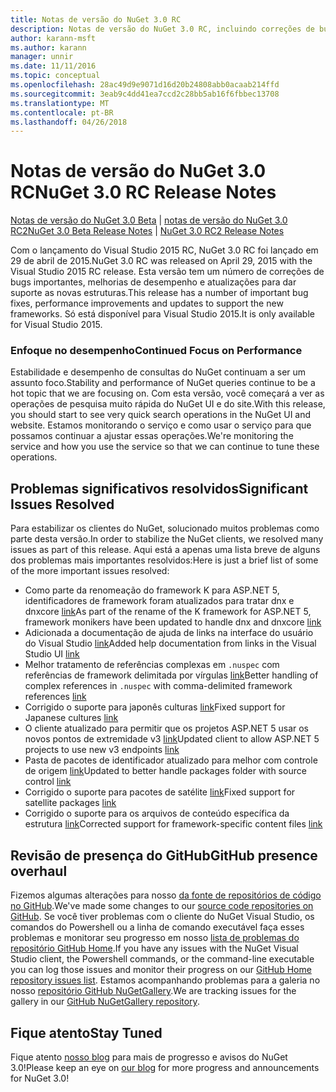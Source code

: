 ```yaml
---
title: Notas de versão do NuGet 3.0 RC
description: Notas de versão do NuGet 3.0 RC, incluindo correções de bugs, problemas conhecidos, recursos adicionados e DCRs.
author: karann-msft
ms.author: karann
manager: unnir
ms.date: 11/11/2016
ms.topic: conceptual
ms.openlocfilehash: 28ac49d9e9071d16d20b24808abb0acaab214ffd
ms.sourcegitcommit: 3eab9c4dd41ea7ccd2c28bb5ab16f6fbbec13708
ms.translationtype: MT
ms.contentlocale: pt-BR
ms.lasthandoff: 04/26/2018
---
```

# <a name="nuget-30-rc-release-notes"></a><span data-ttu-id="e5e74-103">Notas de versão do NuGet 3.0 RC</span><span class="sxs-lookup"><span data-stu-id="e5e74-103">NuGet 3.0 RC Release Notes</span></span>

<span data-ttu-id="e5e74-104">[Notas de versão do NuGet 3.0 Beta](../release-notes/nuget-3.0-beta.md) | [notas de versão do NuGet 3.0 RC2](../release-notes/nuget-3.0-RC2.md)</span><span class="sxs-lookup"><span data-stu-id="e5e74-104">[NuGet 3.0 Beta Release Notes](../release-notes/nuget-3.0-beta.md) | [NuGet 3.0 RC2 Release Notes](../release-notes/nuget-3.0-RC2.md)</span></span>

<span data-ttu-id="e5e74-105">Com o lançamento do Visual Studio 2015 RC, NuGet 3.0 RC foi lançado em 29 de abril de 2015.</span><span class="sxs-lookup"><span data-stu-id="e5e74-105">NuGet 3.0 RC was released on April 29, 2015 with the Visual Studio 2015 RC release.</span></span> <span data-ttu-id="e5e74-106">Esta versão tem um número de correções de bugs importantes, melhorias de desempenho e atualizações para dar suporte as novas estruturas.</span><span class="sxs-lookup"><span data-stu-id="e5e74-106">This release has a number of important bug fixes, performance improvements and updates to support the new frameworks.</span></span>  <span data-ttu-id="e5e74-107">Só está disponível para Visual Studio 2015.</span><span class="sxs-lookup"><span data-stu-id="e5e74-107">It is only available for Visual Studio 2015.</span></span>

### <a name="continued-focus-on-performance"></a><span data-ttu-id="e5e74-108">Enfoque no desempenho</span><span class="sxs-lookup"><span data-stu-id="e5e74-108">Continued Focus on Performance</span></span>

<span data-ttu-id="e5e74-109">Estabilidade e desempenho de consultas do NuGet continuam a ser um assunto foco.</span><span class="sxs-lookup"><span data-stu-id="e5e74-109">Stability and performance of NuGet queries continue to be a hot topic that we are focusing on.</span></span>  <span data-ttu-id="e5e74-110">Com esta versão, você começará a ver as operações de pesquisa muito rápida do NuGet UI e do site.</span><span class="sxs-lookup"><span data-stu-id="e5e74-110">With this release, you should start to see very quick search operations in the NuGet UI and website.</span></span>  <span data-ttu-id="e5e74-111">Estamos monitorando o serviço e como usar o serviço para que possamos continuar a ajustar essas operações.</span><span class="sxs-lookup"><span data-stu-id="e5e74-111">We're monitoring the service and how you use the service so that we can continue to tune these operations.</span></span>

## <a name="significant-issues-resolved"></a><span data-ttu-id="e5e74-112">Problemas significativos resolvidos</span><span class="sxs-lookup"><span data-stu-id="e5e74-112">Significant Issues Resolved</span></span>

<span data-ttu-id="e5e74-113">Para estabilizar os clientes do NuGet, solucionado muitos problemas como parte desta versão.</span><span class="sxs-lookup"><span data-stu-id="e5e74-113">In order to stabilize the NuGet clients, we resolved many issues as part of this release.</span></span>  <span data-ttu-id="e5e74-114">Aqui está a apenas uma lista breve de alguns dos problemas mais importantes resolvidos:</span><span class="sxs-lookup"><span data-stu-id="e5e74-114">Here is just a brief list of some of the more important issues resolved:</span></span>

* <span data-ttu-id="e5e74-115">Como parte da renomeação do framework K para ASP.NET 5, identificadores de framework foram atualizados para tratar dnx e dnxcore [link](https://github.com/NuGet/Home/issues/215)</span><span class="sxs-lookup"><span data-stu-id="e5e74-115">As part of the rename of the K framework for ASP.NET 5, framework monikers have been updated to handle dnx and dnxcore [link](https://github.com/NuGet/Home/issues/215)</span></span>
* <span data-ttu-id="e5e74-116">Adicionada a documentação de ajuda de links na interface do usuário do Visual Studio [link](https://github.com/NuGet/Home/issues/232)</span><span class="sxs-lookup"><span data-stu-id="e5e74-116">Added help documentation from links in the Visual Studio UI [link](https://github.com/NuGet/Home/issues/232)</span></span>
* <span data-ttu-id="e5e74-117">Melhor tratamento de referências complexas em `.nuspec` com referências de framework delimitada por vírgulas [link](https://github.com/NuGet/Home/issues/276)</span><span class="sxs-lookup"><span data-stu-id="e5e74-117">Better handling of complex references in `.nuspec` with comma-delimited framework references [link](https://github.com/NuGet/Home/issues/276)</span></span>
* <span data-ttu-id="e5e74-118">Corrigido o suporte para japonês culturas [link](https://github.com/NuGet/Home/issues/253)</span><span class="sxs-lookup"><span data-stu-id="e5e74-118">Fixed support for Japanese cultures [link](https://github.com/NuGet/Home/issues/253)</span></span>
* <span data-ttu-id="e5e74-119">O cliente atualizado para permitir que os projetos ASP.NET 5 usar os novos pontos de extremidade v3 [link](https://github.com/NuGet/Home/issues/219)</span><span class="sxs-lookup"><span data-stu-id="e5e74-119">Updated client to allow ASP.NET 5 projects to use new v3 endpoints [link](https://github.com/NuGet/Home/issues/219)</span></span>
* <span data-ttu-id="e5e74-120">Pasta de pacotes de identificador atualizado para melhor com controle de origem [link](https://github.com/NuGet/Home/issues/56)</span><span class="sxs-lookup"><span data-stu-id="e5e74-120">Updated to better handle packages folder with source control [link](https://github.com/NuGet/Home/issues/56)</span></span>
* <span data-ttu-id="e5e74-121">Corrigido o suporte para pacotes de satélite [link](https://github.com/NuGet/Home/issues/17)</span><span class="sxs-lookup"><span data-stu-id="e5e74-121">Fixed support for satellite packages [link](https://github.com/NuGet/Home/issues/17)</span></span>
* <span data-ttu-id="e5e74-122">Corrigido o suporte para os arquivos de conteúdo específica da estrutura [link](https://github.com/NuGet/Home/issues/18)</span><span class="sxs-lookup"><span data-stu-id="e5e74-122">Corrected support for framework-specific content files [link](https://github.com/NuGet/Home/issues/18)</span></span>

## <a name="github-presence-overhaul"></a><span data-ttu-id="e5e74-123">Revisão de presença do GitHub</span><span class="sxs-lookup"><span data-stu-id="e5e74-123">GitHub presence overhaul</span></span>

<span data-ttu-id="e5e74-124">Fizemos algumas alterações para nosso [da fonte de repositórios de código no GitHub](http://github.com/nuget/home).</span><span class="sxs-lookup"><span data-stu-id="e5e74-124">We've made some changes to our [source code repositories on GitHub](http://github.com/nuget/home).</span></span>  <span data-ttu-id="e5e74-125">Se você tiver problemas com o cliente do NuGet Visual Studio, os comandos do Powershell ou a linha de comando executável faça esses problemas e monitorar seu progresso em nosso [lista de problemas do repositório GitHub Home](http://github.com/nuget/home/issues).</span><span class="sxs-lookup"><span data-stu-id="e5e74-125">If you have any issues with the NuGet Visual Studio client, the Powershell commands, or the command-line executable you can log those issues and monitor their progress on our [GitHub Home repository issues list](http://github.com/nuget/home/issues).</span></span>  <span data-ttu-id="e5e74-126">Estamos acompanhando problemas para a galeria no nosso [repositório GitHub NuGetGallery](http://github.com/nuget/NuGetGallery/issues).</span><span class="sxs-lookup"><span data-stu-id="e5e74-126">We are tracking issues for the gallery in our [GitHub NuGetGallery repository](http://github.com/nuget/NuGetGallery/issues).</span></span>


## <a name="stay-tuned"></a><span data-ttu-id="e5e74-127">Fique atento</span><span class="sxs-lookup"><span data-stu-id="e5e74-127">Stay Tuned</span></span>

<span data-ttu-id="e5e74-128">Fique atento [nosso blog](http://blog.nuget.org) para mais de progresso e avisos do NuGet 3.0!</span><span class="sxs-lookup"><span data-stu-id="e5e74-128">Please keep an eye on [our blog](http://blog.nuget.org) for more progress and announcements for NuGet 3.0!</span></span>